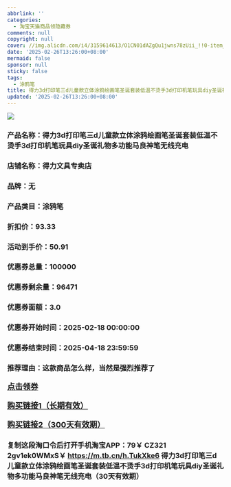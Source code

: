 ```yaml
---
abbrlink: ''
categories:
  - 淘宝天猫商品领隐藏券
comments: null
copyright: null
cover: //img.alicdn.com/i4/3159614613/O1CN01dAZgQu1jwns78zUii_!!0-item_pic.jpg
date: '2025-02-26T13:26:00+08:00'
mermaid: false
sponsor: null
sticky: false
tags:
  - 涂鸦笔
title: 得力3d打印笔三d儿童款立体涂鸦绘画笔圣诞套装低温不烫手3d打印机笔玩具diy圣诞礼物多功能马良神笔无线充电
updated: '2025-02-26T13:26:00+08:00'
--- 
```


![](//img.alicdn.com/i4/3159614613/O1CN01dAZgQu1jwns78zUii_!!0-item_pic.jpg)

### 产品名称：得力3d打印笔三d儿童款立体涂鸦绘画笔圣诞套装低温不烫手3d打印机笔玩具diy圣诞礼物多功能马良神笔无线充电
### 店铺名称：得力文具专卖店
### 品牌：无
### 产品类目：涂鸦笔
### 折扣价：93.33
### 活动到手价：50.91
### 优惠券总量：100000
### 优惠券剩余量：96471
### 优惠券面额：3.0
### 优惠券开始时间：2025-02-18 00:00:00	
### 优惠券结束时间：2025-04-18 23:59:59	
### 推荐理由：这款商品怎么样，当然是强烈推荐了

<p style="font-size: 18px; font-weight: bold;">
  <a href="这款商品太牛了！销售太火爆以至于没有设置" target="_blank">点击领券</a>
</p>
<p style="font-size: 18px; font-weight: bold;">
  <a href="https://s.click.taobao.com/t?e=m%3D2%26s%3DbbrNBZR7WpJw4vFB6t2Z2ueEDrYVVa64K7Vc7tFgwiHjf2vlNIV67kkfnVn6TwKdTHm2guh0YLv3ID%2FV1RqsF4wnCJeELi4I%2FIEn%2BS1IjHAB0ghlTd7WlZVm%2FOAUUFw71qrpxiwMoCNxc1AtbZGVS3O5NkTOoQ1cQAzsm4zN6NALZMqoQW%2BfuKGzo1lVxIioHdHgfRXUIGrgr6A1eMRCJrcjpPqBTaBtJNhIx%2FGpQcfs4LOBQWFBNkZHEfj1TTXMZ41njGft%2FT2RmfcD0XF1fgX7qpY2hN8aTc7jC1Dcr3RdeEqtwEl0zIDmK7D8k3OucOFQtCIym7CiZ%2BQMlGz6FQ%3D%3D" target="_blank">购买链接1（长期有效）</a>
</p>
<p style="font-size: 18px; font-weight: bold;">
  <a href="https://s.click.taobao.com/n6s4TNs" target="_blank">购买链接2（300天有效期）</a>
</p>

### 复制这段淘口令后打开手机淘宝APP：79￥ CZ321 2gv1ek0WMxS￥ https://m.tb.cn/h.TukXke6  得力3d打印笔三d儿童款立体涂鸦绘画笔圣诞套装低温不烫手3d打印机笔玩具diy圣诞礼物多功能马良神笔无线充电（30天有效期）
